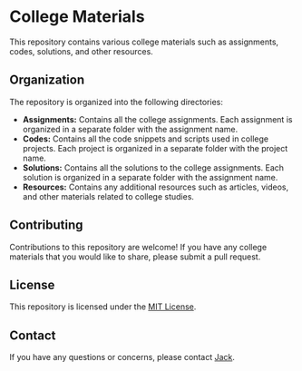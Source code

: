 <div class="group relative mb-4 flex items-start md:-ml-12">
    <div class="ml-4 flex-1 space-y-2 overflow-hidden px-1">
        <div class="prose break-words dark:prose-invert prose-p:leading-relaxed prose-pre:p-0 fix-max-with-100">
            <h1>College Materials</h1>
            <p class="mb-2 last:mb-0">This repository contains various college materials such as assignments, codes,
                solutions, and other resources.</p>
            <h2>Organization</h2>
            <p class="mb-2 last:mb-0">The repository is organized into the following directories:</p>
            <ul>
                <li><strong>Assignments:</strong> Contains all the college assignments. Each assignment is organized in
                    a separate folder with the assignment name.</li>
                <li><strong>Codes:</strong> Contains all the code snippets and scripts used in college projects. Each
                    project is organized in a separate folder with the project name.</li>
                <li><strong>Solutions:</strong> Contains all the solutions to the college assignments. Each solution is
                    organized in a separate folder with the assignment name.</li>
                <li><strong>Resources:</strong> Contains any additional resources such as articles, videos, and other
                    materials related to college studies.</li>
            </ul>
            <h2>Contributing</h2>
            <p class="mb-2 last:mb-0">Contributions to this repository are welcome! If you have any college materials
                that you would like to share, please submit a pull request.</p>
            <h2>License</h2>
            <p class="mb-2 last:mb-0">This repository is licensed under the <a href="LICENSE">MIT License</a>.</p>
            <h2>Contact</h2>
            <p class="mb-2 last:mb-0">If you have any questions or concerns, please contact <a
                    href="mailto:h$kerjack@gmail.com">Jack</a>.</p>
        </div>
        <div
            class="flex items-center justify-end transition-opacity group-hover:opacity-100 md:absolute md:-right-10 md:-top-2 md:opacity-0">
        </div>
    </div>
</div>
